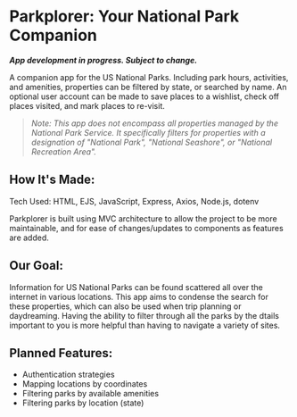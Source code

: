 # Parkplorer: Your National Park Companion
___App development in progress. Subject to change.___

A companion app for the US National Parks. Including park hours, activities, and amenities, properties can be filtered by state, or searched by name. An optional user account can be made to save places to a wishlist, check off places visited, and mark places to re-visit.

>*Note: This app does not encompass all properties managed by the National Park Service. It specifically filters for properties with a designation of "National Park", "National Seashore", or "National Recreation Area".*

## How It's Made:

Tech Used: HTML, EJS, JavaScript, Express, Axios, Node.js, dotenv

Parkplorer is built using MVC architecture to allow the project to be more maintainable, and for ease of changes/updates to components as features are added.

## Our Goal:

Information for US National Parks can be found scattered all over the internet in various locations. This app aims to condense the search for these properties, which can also be used when trip planning or daydreaming. Having the ability to filter through all the parks by the dtails important to you is more helpful than having to navigate a variety of sites.

## Planned Features:
- Authentication strategies
- Mapping locations by coordinates
- Filtering parks by available amenities
- Filtering parks by location (state)
